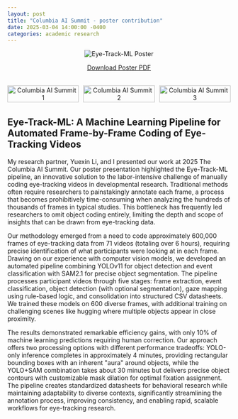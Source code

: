 ```yaml
---
layout: post
title: "Columbia AI Summit - poster contribution"
date: 2025-03-04 14:00:00 -0400
categories: academic research
---
```


<div style="text-align: center; margin-bottom: 2rem;">
  <img src="https://raw.githubusercontent.com/yurigushiken/yurigushiken.github.io/main/media/poster-eye-track-ml.jpg"
       alt="Eye-Track-ML Poster"
       style="max-width: 100%; height: auto;" />
  <p>
    <a href="https://raw.githubusercontent.com/yurigushiken/yurigushiken.github.io/main/media/poster-eye-track-ml.pdf" target="_blank">
      Download Poster PDF
    </a>
  </p>
</div>

<div style="display: flex; justify-content: space-between; margin-bottom: 2rem;">
  <div style="width: 32%; text-align: center;">
    <img src="https://raw.githubusercontent.com/yurigushiken/yurigushiken.github.io/main/media/columbiaAIsummeit-20250304_144451.jpg"
         alt="Columbia AI Summit 1"
         style="width: 100%; height: auto;" />
  </div>
  <div style="width: 32%; text-align: center;">
    <img src="https://raw.githubusercontent.com/yurigushiken/yurigushiken.github.io/main/media/columbiaAIsummeit-20250304_123812.jpg"
         alt="Columbia AI Summit 2"
         style="width: 100%; height: auto;" />
  </div>
  <div style="width: 32%; text-align: center;">
    <img src="https://raw.githubusercontent.com/yurigushiken/yurigushiken.github.io/main/media/columbiaAIsummeit-20250304_133837.jpg"
         alt="Columbia AI Summit 3"
         style="width: 100%; height: auto;" />
  </div>
</div>

## Eye-Track-ML: A Machine Learning Pipeline for Automated Frame-by-Frame Coding of Eye-Tracking Videos

My research partner, Yuexin Li, and I presented our work at 2025 The Columbia AI Summit. Our poster presentation highlighted the Eye-Track-ML pipeline, an innovative solution to the labor-intensive challenge of manually coding eye-tracking videos in developmental research. Traditional methods often require researchers to painstakingly annotate each frame, a process that becomes prohibitively time-consuming when analyzing the hundreds of thousands of frames in typical studies. This bottleneck has frequently led researchers to omit object coding entirely, limiting the depth and scope of insights that can be drawn from eye-tracking data.

Our methodology emerged from a need to code approximately 600,000 frames of eye-tracking data from 71 videos (totaling over 6 hours), requiring precise identification of what participants were looking at in each frame. Drawing on our experience with computer vision models, we developed an automated pipeline combining YOLOv11 for object detection and event classification with SAM2.1 for precise object segmentation. The pipeline processes participant videos through five stages: frame extraction, event classification, object detection (with optional segmentation), gaze mapping using rule-based logic, and consolidation into structured CSV datasheets. We trained these models on 600 diverse frames, with additional training on challenging scenes like hugging where multiple objects appear in close proximity.

The results demonstrated remarkable efficiency gains, with only 10% of machine learning predictions requiring human correction. Our approach offers two processing options with different performance tradeoffs: YOLO-only inference completes in approximately 4 minutes, providing rectangular bounding boxes with an inherent "aura" around objects, while the YOLO+SAM combination takes about 30 minutes but delivers precise object contours with customizable mask dilation for optimal fixation assignment. The pipeline creates standardized datasheets for behavioral research while maintaining adaptability to diverse contexts, significantly streamlining the annotation process, improving consistency, and enabling rapid, scalable workflows for eye-tracking research. 